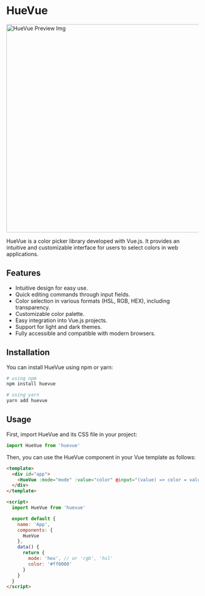 # HueVue

<img width="546" alt="HueVue Preview Img" src="https://github.com/jeancarlo-javier/huevue/assets/55925131/dce6519c-7606-4e87-b809-d62d9700d0ab">

HueVue is a color picker library developed with Vue.js. It provides an intuitive and customizable interface for users to select colors in web applications.

## Features

- Intuitive design for easy use.
- Quick editing commands through input fields.
- Color selection in various formats (HSL, RGB, HEX), including transparency.
- Customizable color palette.
- Easy integration into Vue.js projects.
- Support for light and dark themes.
- Fully accessible and compatible with modern browsers.

## Installation

You can install HueVue using npm or yarn:

```bash
# using npm
npm install huevue

# using yarn
yarn add huevue
```

## Usage

First, import HueVue and its CSS file in your project:

```javascript
import HueVue from 'huevue'
```

Then, you can use the HueVue component in your Vue template as follows:

```html
<template>
  <div id="app">
    <HueVue :mode="mode" :value="color" @input="(value) => color = value" />
  </div>
</template>

<script>
  import HueVue from 'huevue'

  export default {
    name: 'App',
    components: {
      HueVue
    },
    data() {
      return {
        mode: 'hex', // or 'rgb', 'hsl'
        color: '#ff0000'
      }
    }
  }
</script>
```
